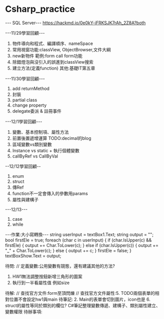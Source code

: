 # Csharp_practice

--- SQL Server---
https://hackmd.io/0e0kY-iFRKSJK7rAh_2Z8A?both

---11/29學習回顧---
1. 物件導向和程式、編譯順序、nameSpace
2. 常用視窗功能:classView, ObjectBrowser,文件大綱
3. new新物件 範例:form call form功能
4. 除錯燈泡與沒引入的誤進到classView搜索
5. 建立方法(定義function)
其他:基礎IT第五章

---11/30學習回顧---
1. add returnMethod
2. 封裝
3. partial class
4. change property
5. delegate委派 & 註冊事件


---12/1學習回顧---
1. 變數、基本控制項、屬性方法
2. 前置後置遞增運算
TODO:decimal的blog
3. 區域變數vs類別變數
4. Instance vs static + 執行個體變數
5. callByRef vs CallByVal

--12/12學習回顧--
1. enum
2. struct
3. 傳Ref
4. function不一定會傳入的參數用params
5. 屬性與建構子


---12/13---
1. case
2. while


---作業:大小寫轉換---
            string userInput = textBox1.Text;
            string output = "";
            bool firstEle = true;
            foreach (char c in userInput)
            {
                if (char.IsUpper(c) && firstEle) {
                    output += Char.ToLower(c);
                }
                else if (char.IsUpper(c)) 
                {
                    output += "_" + Char.ToLower(c);
                }
                else {
                    output += c;
                }
                firstEle = false;
            }
            textBoxShow.Text = output;




待問:
// 定義變數:公用變數有競態，還有建議其他的方法?
1. HW1無法調整按鈕新增三角形的圖案
4. 執行到一半看屬性值 例如size


待解:
// 查找官方文件:form至頂閃爍
// 查找官方文件屬性:5. TODO兩個表單的相對位置不會設定hw1與main
待筆記:
2. Main的表單會切到圖片，icon也是
6. struct的屬性等同於類別的欄位?
C#筆記整理變數傳遞、建構子、類別屬性建立、變數權限
待辦事項:






